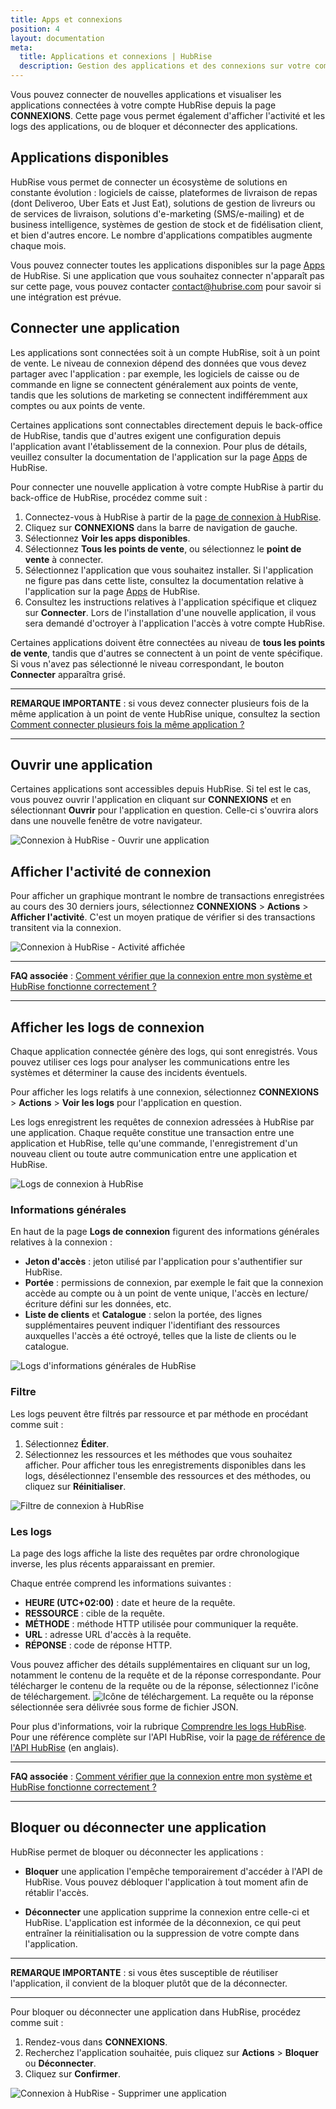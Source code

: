 ```yaml
---
title: Apps et connexions
position: 4
layout: documentation
meta:
  title: Applications et connexions | HubRise
  description: Gestion des applications et des connexions sur votre compte et vos points de vente sur HubRise. Connecter, ouvrir, bloquer ou déconnecter des applications.
---
```


Vous pouvez connecter de nouvelles applications et visualiser les applications connectées à votre compte HubRise depuis la page **CONNEXIONS**. Cette page vous permet également d'afficher l'activité et les logs des applications, ou de bloquer et déconnecter des applications.

## Applications disponibles

HubRise vous permet de connecter un écosystème de solutions en constante évolution : logiciels de caisse, plateformes de livraison de repas (dont Deliveroo, Uber Eats et Just Eat), solutions de gestion de livreurs ou de services de livraison, solutions d'e-marketing (SMS/e-mailing) et de business intelligence, systèmes de gestion de stock et de fidélisation client, et bien d'autres encore. Le nombre d'applications compatibles augmente chaque mois.

Vous pouvez connecter toutes les applications disponibles sur la page [Apps](/apps) de HubRise. Si une application que vous souhaitez connecter n'apparaît pas sur cette page, vous pouvez contacter contact@hubrise.com pour savoir si une intégration est prévue.

## Connecter une application

Les applications sont connectées soit à un compte HubRise, soit à un point de vente. Le niveau de connexion dépend des données que vous devez partager avec l'application : par exemple, les logiciels de caisse ou de commande en ligne se connectent généralement aux points de vente, tandis que les solutions de marketing se connectent indifféremment aux comptes ou aux points de vente.

Certaines applications sont connectables directement depuis le back-office de HubRise, tandis que d'autres exigent une configuration depuis l'application avant l'établissement de la connexion. Pour plus de détails, veuillez consulter la documentation de l'application sur la page [Apps](/apps) de HubRise.

Pour connecter une nouvelle application à votre compte HubRise à partir du back-office de HubRise, procédez comme suit :

1. Connectez-vous à HubRise à partir de la [page de connexion à HubRise](https://manager.hubrise.com/login?locale=fr-FR).
1. Cliquez sur **CONNEXIONS** dans la barre de navigation de gauche.
1. Sélectionnez **Voir les apps disponibles**.
1. Sélectionnez **Tous les points de vente**, ou sélectionnez le **point de vente** à connecter.
1. Sélectionnez l'application que vous souhaitez installer. Si l'application ne figure pas dans cette liste, consultez la documentation relative à l'application sur la page [Apps](/apps) de HubRise.
1. Consultez les instructions relatives à l'application spécifique et cliquez sur **Connecter**. Lors de l'installation d'une nouvelle application, il vous sera demandé d'octroyer à l'application l'accès à votre compte HubRise.

Certaines applications doivent être connectées au niveau de **tous les points de vente**, tandis que d'autres se connectent à un point de vente spécifique. Si vous n'avez pas sélectionné le niveau correspondant, le bouton **Connecter** apparaîtra grisé.

---

**REMARQUE IMPORTANTE** : si vous devez connecter plusieurs fois de la même application à un point de vente HubRise unique, consultez la section [Comment connecter plusieurs fois la même application ?](/docs/faqs/connecter-plusieurs-fois-la-meme-application/)

---

## Ouvrir une application

Certaines applications sont accessibles depuis HubRise. Si tel est le cas, vous pouvez ouvrir l'application en cliquant sur **CONNEXIONS** et en sélectionnant **Ouvrir** pour l'application en question. Celle-ci s'ouvrira alors dans une nouvelle fenêtre de votre navigateur.

![Connexion à HubRise - Ouvrir une application](./images/011-2x-connections-open-app.png)

## Afficher l'activité de connexion

Pour afficher un graphique montrant le nombre de transactions enregistrées au cours des 30 derniers jours, sélectionnez **CONNEXIONS** > **Actions** > **Afficher l'activité**. C'est un moyen pratique de vérifier si des transactions transitent via la connexion.

![Connexion à HubRise - Activité affichée](./images/080-connection-activity.png)

---

**FAQ associée** : [Comment vérifier que la connexion entre mon système et HubRise fonctionne correctement ?](/docs/faqs/verifier-connexion-entre-mon-systeme-et-hubrise/)

---

## Afficher les logs de connexion

Chaque application connectée génère des logs, qui sont enregistrés. Vous pouvez utiliser ces logs pour analyser les communications entre les systèmes et déterminer la cause des incidents éventuels.

Pour afficher les logs relatifs à une connexion, sélectionnez **CONNEXIONS** > **Actions** > **Voir les logs** pour l'application en question.

Les logs enregistrent les requêtes de connexion adressées à HubRise par une application. Chaque requête constitue une transaction entre une application et HubRise, telle qu'une commande, l'enregistrement d'un nouveau client ou toute autre communication entre une application et HubRise.

![Logs de connexion à HubRise](./images/050-2x-connection-logs.png)

### Informations générales

En haut de la page **Logs de connexion** figurent des informations générales relatives à la connexion :

- **Jeton d'accès** : jeton utilisé par l'application pour s'authentifier sur HubRise.
- **Portée** : permissions de connexion, par exemple le fait que la connexion accède au compte ou à un point de vente unique, l'accès en lecture/écriture défini sur les données, etc.
- **Liste de clients** et **Catalogue** : selon la portée, des lignes supplémentaires peuvent indiquer l'identifiant des ressources auxquelles l'accès a été octroyé, telles que la liste de clients ou le catalogue.

![Logs d'informations générales de HubRise](./images/051-2x-general-information-logs.png)

### Filtre

Les logs peuvent être filtrés par ressource et par méthode en procédant comme suit :

1. Sélectionnez **Éditer**.
1. Sélectionnez les ressources et les méthodes que vous souhaitez afficher. Pour afficher tous les enregistrements disponibles dans les logs, désélectionnez l'ensemble des ressources et des méthodes, ou cliquez sur **Réinitialiser**.

![Filtre de connexion à HubRise](./images/052-2x-filter-logs.png)

### Les logs

La page des logs affiche la liste des requêtes par ordre chronologique inverse, les plus récents apparaissant en premier.

Chaque entrée comprend les informations suivantes :

- **HEURE (UTC+02:00)** : date et heure de la requête.
- **RESSOURCE** : cible de la requête.
- **MÉTHODE** : méthode HTTP utilisée pour communiquer la requête.
- **URL** : adresse URL d'accès à la requête.
- **RÉPONSE** : code de réponse HTTP.

Vous pouvez afficher des détails supplémentaires en cliquant sur un log, notamment le contenu de la requête et de la réponse correspondante. Pour télécharger le contenu de la requête ou de la réponse, sélectionnez l'icône de téléchargement. <InlineImage width="15" height="14">![Icône de téléchargement](../images/058-download.png)</InlineImage>. La requête ou la réponse sélectionnée sera délivrée sous forme de fichier JSON.

Pour plus d'informations, voir la rubrique [Comprendre les logs HubRise](/docs/hubrise-logs). Pour une référence complète sur l'API HubRise, voir la [page de référence de l'API HubRise](/developers/api/general-concepts) (en anglais).

---

**FAQ associée** : [Comment vérifier que la connexion entre mon système et HubRise fonctionne correctement ?](/docs/faqs/verifier-connexion-entre-mon-systeme-et-hubrise/)

---

## Bloquer ou déconnecter une application

HubRise permet de bloquer ou déconnecter les applications :

- **Bloquer** une application l'empêche temporairement d'accéder à l'API de HubRise. Vous pouvez débloquer l'application à tout moment afin de rétablir l'accès.

- **Déconnecter** une application supprime la connexion entre celle-ci et HubRise. L'application est informée de la déconnexion, ce qui peut entraîner la réinitialisation ou la suppression de votre compte dans l'application.

---

**REMARQUE IMPORTANTE** : si vous êtes susceptible de réutiliser l'application, il convient de la bloquer plutôt que de la déconnecter.

---

Pour bloquer ou déconnecter une application dans HubRise, procédez comme suit :

1. Rendez-vous dans **CONNEXIONS**.
2. Recherchez l'application souhaitée, puis cliquez sur **Actions** > **Bloquer** ou **Déconnecter**.
3. Cliquez sur **Confirmer**.

![Connexion à HubRise - Supprimer une application](./images/014-2x-connections-disconnect-app.png)
